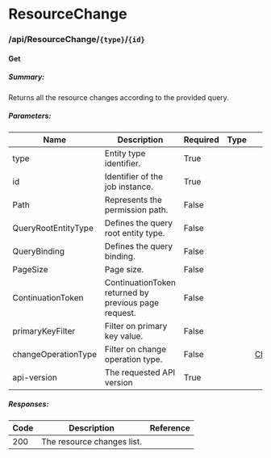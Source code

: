 # ResourceChange

### /api/ResourceChange/`{type}`/`{id}`

#### Get

##### Summary:

Returns all the resource changes according to the provided query.

##### Parameters:

| Name                | Description                                          | Required | Type | Reference                                                                                          |
| ------------------- | ---------------------------------------------------- | -------- | ---- | -------------------------------------------------------------------------------------------------- |
| type                | Entity type identifier.                              | True     |      |                                                                                                    |
| id                  | Identifier of the job instance.                      | True     |      |                                                                                                    |
| Path                | Represents the permission path.                      | False    |      |                                                                                                    |
| QueryRootEntityType | Defines the query root entity type.                  | False    |      |                                                                                                    |
| QueryBinding        | Defines the query binding.                           | False    |      |                                                                                                    |
| PageSize            | Page size.                                           | False    |      |                                                                                                    |
| ContinuationToken   | ContinuationToken returned by previous page request. | False    |      |                                                                                                    |
| primaryKeyFilter    | Filter on primary key value.                         | False    |      |                                                                                                    |
| changeOperationType | Filter on change operation type.                     | False    |      | [ChangeOperation](/docs/identitymanager/6.1/identitymanager/integration-guide/api/server/index.md) |
| api-version         | The requested API version                            | True     |      |                                                                                                    |

##### Responses:

| Code | Description                | Reference |
| ---- | -------------------------- | --------- |
| 200  | The resource changes list. |           |
